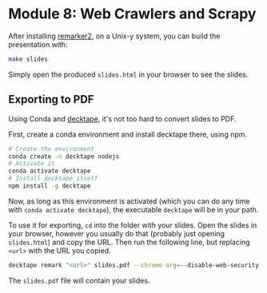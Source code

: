 # Module 8: Web Crawlers and Scrapy

After installing [remarker2](https://github.com/eswan18/remarker2/tree/develop), on a Unix-y system, you can build the presentation with:
```bash
make slides
```

Simply open the produced `slides.html` in your browser to see the slides.

## Exporting to PDF

Using Conda and [decktape](https://github.com/astefanutti/decktape), it's not too hard to convert slides to PDF.

First, create a conda environment and install decktape there, using npm.
```bash
# Create the environment
conda create -n decktape nodejs
# Activate it
conda activate decktape
# Install decktape itself
npm install -g decktape
```
Now, as long as this environment is activated (which you can do any time with `conda activate decktape`), the executable `decktape` will be in your path.

To use it for exporting, `cd` into the folder with your slides.
Open the slides in your browser, however you usually do that (probably just opening `slides.html`) and copy the URL.
Then run the following line, but replacing `<url>` with the URL you copied.

```bash
decktape remark "<url>" slides.pdf --chrome-arg=--disable-web-security --size=320x180
```

The `slides.pdf` file will contain your slides.
